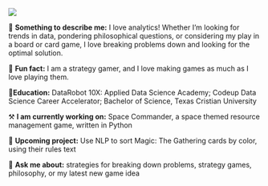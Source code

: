 ![](BusinessCard.png)

🔎 **Something to describe me:** I love analytics! Whether I’m looking for trends in data, pondering philosophical questions, or considering my play in a board or card game, I love breaking problems down and looking for the optimal solution.

🎲 **Fun fact:** I am a strategy gamer, and I love making games as much as I love playing them.

📝**Education:** DataRobot 10X: Applied Data Science Academy; Codeup Data Science Career Accelerator; Bachelor of Science, Texas Cristian University

⚒ **I am currently working on:** Space Commander, a space themed resource management game, written in Python

📓 **Upcoming project:** Use NLP to sort Magic: The Gathering cards by color, using their rules text

💬 **Ask me about:** strategies for breaking down problems, strategy games, philosophy, or my latest new game idea
